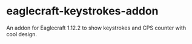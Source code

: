 # eaglecraft-keystrokes-addon
An addon for Eaglecraft 1.12.2 to show keystrokes and CPS counter with cool design.
